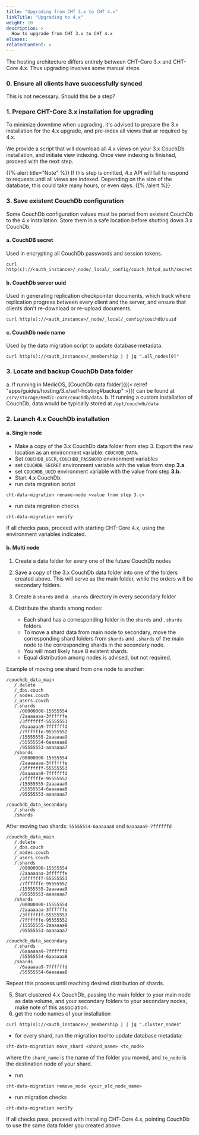 ```yaml
---
title: "Upgrading from CHT 3.x to CHT 4.x"
linkTitle: "Upgrading to 4.x"
weight: 10
description: >
  How to upgrade from CHT 3.x to CHT 4.x
aliases:
relatedContent: >
---
```


The hosting architecture differs entirely between CHT-Core 3.x and CHT-Core 4.x. Thus upgrading involves some manual steps. 

### 0. Ensure all clients have successfully synced
This is not necessary. Should this be a step?

### 1. Prepare CHT-Core 3.x installation for upgrading
To minimize downtime when upgrading, it's advised to prepare the 3.x installation for the 4.x upgrade, and pre-index all views that ar required by 4.x.

We provide a script that will download all 4.x views on your 3.x CouchDb installation, and initiate view indexing. Once view indexing is finished, proceed with the next step.

{{% alert title="Note" %}} If this step is omitted, 4.x API will fail to respond to requests until all views are indexed. Depending on the size of the database, this could take many hours, or even days. {{% /alert %}} 

### 3. Save existent CouchDb configuration

Some CouchDb configuration values must be ported from existent CouchDb to the 4.x installation. Store them in a safe location before shutting down 3.x CouchDb.

#### a. CouchDB secret 
Used in encrypting all CouchDb passwords and session tokens. 

```shell
curl http(s)://<auth_instance>/_node/_local/_config/couch_httpd_auth/secret
```

#### b. CouchDb server uuid
Used in generating replication checkpointer documents, which track where replication progress between every client and the server, and ensure that clients don't re-download or re-upload documents. 
```shell
curl http(s)://<auth_instance>/_node/_local/_config/couchdb/uuid
```

#### c. CouchDb node name
Used by the data migration script to update database metadata.
```shell
curl http(s)://<auth_instance>/_membership | | jq ".all_nodes[0]"
``` 

### 3. Locate and backup CouchDb Data folder
a. If running in MedicOS, [CouchDb data folder]({{< relref "apps/guides/hosting/3.x/self-hosting#backup" >}}) can be found at `/srv/storage/medic-core/couchdb/data`.
b. If running a custom installation of CouchDb, data would be typically stored at `/opt/couchdb/data`

### 2. Launch 4.x CouchDb installation

#### a. Single node

- Make a copy of the 3.x CouchDb data folder from step 3. Export the new location as an environment variable: `COUCHDB_DATA`. 
- Set `COUCHDB_USER`, `COUCHDB_PASSWORD` environment variables
- set `COUCHDB_SECRET` environment variable with the value from step **3.a**.
- set `COUCHDB_UUID` environment variable with the value from step **3.b**.
- Start 4.x CouchDb.
- run data migration script
```shell
cht-data-migration rename-node <value from step 3.c>
```
- run data migration checks
```shell
cht-data-migration verify
```
If all checks pass, proceed with starting CHT-Core 4.x, using the environment variables indicated.  

#### b. Multi node

1) Create a data folder for every one of the future CouchDb nodes

2) Save a copy of the 3.x CouchDb data folder into one of the folders created above. This will serve as the main folder, while the orders will be secondary folders.

3) Create a `shards` and a `.shards` directory in every secondary folder 
4) Distribute the shards among nodes: 
   - Each shard has a corresponding folder in the `shards` and `.shards` folders. 
   - To move a shard data from main node to secondary, move the corresponding shard folders from `shards` and `.shards` of the main node to the corresponding shards in the secondary node.
   - You will most likely have 8 existent shards.
   - Equal distribution among nodes is advised, but not required.

Example of moving one shard from one node to another:

```shell
/couchdb_data_main
   /.delete
   /_dbs.couch
   /_nodes.couch
   /_users.couch
   /.shards
     /00000000-15555554
     /2aaaaaaa-3ffffffe
     /3fffffff-55555553
     /6aaaaaa9-7ffffffd
     /7ffffffe-95555552
     /15555555-2aaaaaa9
     /55555554-6aaaaaa8
     /95555553-aaaaaaa7
   /shards
     /00000000-15555554
     /2aaaaaaa-3ffffffe
     /3fffffff-55555553
     /6aaaaaa9-7ffffffd
     /7ffffffe-95555552
     /15555555-2aaaaaa9
     /55555554-6aaaaaa8   
     /95555553-aaaaaaa7
     
/couchdb_data_secondary
   /.shards   
   /shards
```
After moving two shards: `55555554-6aaaaaa8` and `6aaaaaa9-7ffffffd`
```shell
/couchdb_data_main
   /.delete
   /_dbs.couch
   /_nodes.couch
   /_users.couch
   /.shards
     /00000000-15555554
     /2aaaaaaa-3ffffffe
     /3fffffff-55555553     
     /7ffffffe-95555552
     /15555555-2aaaaaa9     
     /95555553-aaaaaaa7
   /shards
     /00000000-15555554
     /2aaaaaaa-3ffffffe
     /3fffffff-55555553     
     /7ffffffe-95555552
     /15555555-2aaaaaa9
     /95555553-aaaaaaa7
          
/couchdb_data_secondary
   /.shards   
     /6aaaaaa9-7ffffffd
     /55555554-6aaaaaa8
   /shards
     /6aaaaaa9-7ffffffd
     /55555554-6aaaaaa8
```

Repeat this process until reaching desired distribution of shards.  

5) Start clustered 4.x CouchDb, passing the main folder to your main node as data volume, and your secondary folders to your secondary nodes, make note of this association. 
6) get the node names of your installation 
```shell
curl http(s)://<auth_instance>/_membership | | jq ".cluster_nodes"
```
- for every shard, run the migration tool to update database metadata: 
```shell
cht-data-migration move_shard <shard_name> <to_node>
```
where the `shard_name` is the name of the folder you moved, and `to_node` is the destination node of your shard. 
- run 
```shell
cht-data-migration remove_node <your_old_node_name>
```
- run migration checks
```shell
cht-data-migration verify
```
If all checks pass, proceed with installing CHT-Core 4.x, pointing CouchDb to use the same data folder you created above.






